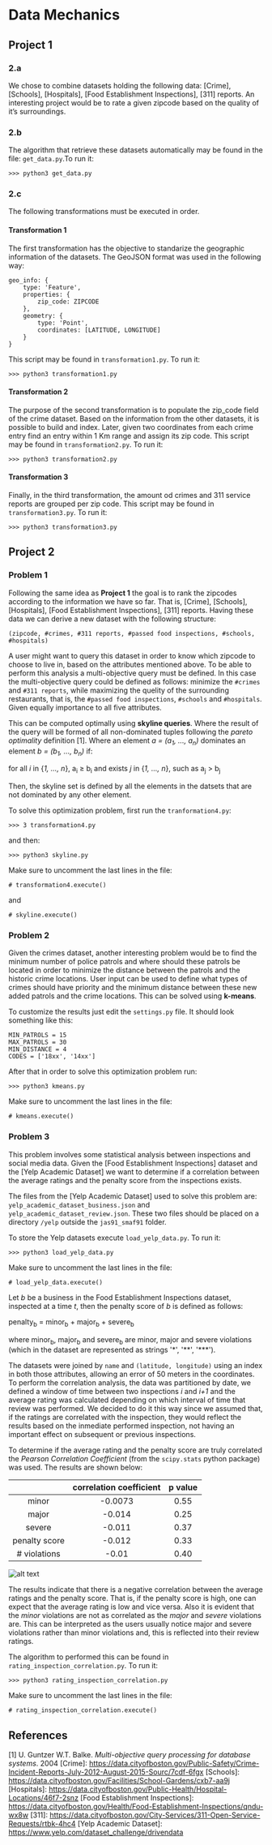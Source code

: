 # Data Mechanics

## Project 1

### 2.a

We chose to combine datasets holding the following data: [Crime], [Schools], [Hospitals], [Food Establishment Inspections], [311] reports. An interesting project would be to rate a given zipcode based on the quality of it’s surroundings. 

### 2.b

The algorithm that retrieve these datasets automatically may be found in the file: ```get_data.py```.To run it:
```
>>> python3 get_data.py
```

### 2.c

The following transformations must be executed in order.

#### Transformation 1

The first transformation has the objective to standarize the geographic information of the datasets. The GeoJSON format was used in the following way:
```
geo_info: {
    type: 'Feature',
    properties: {
        zip_code: ZIPCODE
    },
    geometry: {
        type: 'Point',
        coordinates: [LATITUDE, LONGITUDE]
    }
}
```
This script may be found in ```transformation1.py```. To run it:
```
>>> python3 transformation1.py
```

#### Transformation 2

The purpose of the second transformation is to populate the zip_code field of the crime dataset. Based on the information from the other datasets, it is possible to build and index. Later, given two coordinates from each crime entry find an entry within 1 Km range and assign its zip code. This script may be found in ```transformation2.py```. To run it:
```
>>> python3 transformation2.py
```

#### Transformation 3

Finally, in the third transformation, the amount od crimes and 311 service reports are grouped per zip code. This script may be found in ```transformation3.py```. To run it:
```
>>> python3 transformation3.py
```

## Project 2

### Problem 1

Following the same idea as **Project 1** the goal is to rank the zipcodes according to the information we have so far. That is, [Crime], [Schools], [Hospitals], [Food Establishment Inspections], [311] reports. Having these data we can derive a new dataset with the following structure:

```
(zipcode, #crimes, #311 reports, #passed food inspections, #schools, #hospitals)
```

A user might want to query this dataset in order to know which zipcode to choose to live in, based on the attributes mentioned above. To be able to perform this analysis a multi-objective query must be defined. In this case the multi-objective query could be defined as follows: minimize the ```#crimes``` and ```#311 reports```, while maximizing the quelity of the surrounding restaurants, that is, the ```#passed food inspections```, ```#schools``` and ```#hospitals```. Given equally importance to all five attributes.

This can be computed optimally using **skyline queries**. Where the result of the query will be formed of all non-dominated tuples following the *pareto optimality* definition [1]. Where an element *a = (a<sub>1</sub>, ..., a<sub>n</sub>)* dominates an element *b = (b<sub>1</sub>, ..., b<sub>n</sub>)* if:

for all *i* in {*1, ..., n*}, a<sub>i</sub> ≥ b<sub>i</sub> and exists *j* in {*1, ..., n*}, such as a<sub>j</sub> > b<sub>j</sub>

Then, the skyline set is defined by all the elements in the datsets that are not dominated by any other element.

To solve this optimization problem, first run the `tranformation4.py`:
```
>>> 3 transformation4.py
```
and then:
```
>>> python3 skyline.py
```

Make sure to uncomment the last lines in the file:
```
# transformation4.execute()
```
and
```
# skyline.execute()
```

### Problem 2

Given the crimes dataset, another interesting problem would be to find the minimum number of police patrols and where should these patrols be located in order to minimize the distance between the patrols and the historic crime locations. User input can be used to define what types of crimes should have priority and the minimum distance between these new added patrols and the crime locations. This can be solved using **k-means**.

To customize the results just edit the `settings.py` file. It should look something like this:
```
MIN_PATROLS = 15
MAX_PATROLS = 30
MIN_DISTANCE = 4
CODES = ['18xx', '14xx']
```

After that in order to solve this optimization problem run:
```
>>> python3 kmeans.py
```
Make sure to uncomment the last lines in the file:
```
# kmeans.execute()
```

### Problem 3

This problem involves some statistical analysis between inspections and social media data. Given the [Food Establishment Inspections] dataset and the [Yelp Academic Dataset] we want to determine if a correlation between the average ratings and the penalty score from the inspections exists.

The files from the [Yelp Academic Dataset] used to solve this problem are: ```yelp_academic_dataset_business.json``` and ```yelp_academic_dataset_review.json```. These two files should be placed on a directory ```/yelp``` outside the ```jas91_smaf91``` folder.

To store the Yelp datasets execute ```load_yelp_data.py```. To run it:
```
>>> python3 load_yelp_data.py
```
Make sure to uncomment the last lines in the file:
```
# load_yelp_data.execute()
```

Let *b* be a business in the Food Establishment Inspections dataset, inspected at a time *t*, then the penalty score of *b* is defined as follows:

penalty<sub>b</sub> = minor<sub>b</sub> + major<sub>b</sub> + severe<sub>b</sub>

where minor<sub>b</sub>, major<sub>b</sub> and severe<sub>b</sub> are minor, major and severe violations (which in the dataset are represented as strings '\*', '\*\*', '\*\*\*').

The datasets were joined by ```name``` and ```(latitude, longitude)``` using an index in both those attributes, allowing an error of 50 meters in the coordinates. To perform the correlation analysis, the data was partitioned by date, we defined a window of time between two inspections *i* and *i+1* and the average rating was calculated depending on which interval of time that review was performed. We decided to do it this way since we assumed that, if the ratings are correlated with the inspection, they would reflect the results based on the inmediate performed inspection, not having an important effect on subsequent or previous inspections.

To determine if the average rating and the penalty score are truly correlated the *Pearson Correlation Coefficient* (from the ```scipy.stats``` python package) was used. The results are shown below:

|               | correlation coefficient |       p value       |
|:-------------:|:-----------------------:|:-------------------:|
|     minor     |  -0.0073                |  0.55               |
|     major     |  -0.014                 |  0.25               |
|     severe    |  -0.011                 |  0.37               |
| penalty score |  -0.012                 |  0.33               |
|  # violations |  -0.01                  |  0.40               |

![alt text](scatter-plot.png)

The results indicate that there is a negative correlation between the average ratings and the penalty score. That is, if the penalty score is high, one can expect that the average rating is low and vice versa. Also it is evident that the *minor* violations are not as correlated as the *major* and *severe* violations are. This can be interpreted as the users usually notice major and severe violations rather than minor violations and, this is reflected into their review ratings.

The algorithm to performed this can be found in ```rating_inspection_correlation.py```. To run it:
```
>>> python3 rating_inspection_correlation.py
```
Make sure to uncomment the last lines in the file:
```
# rating_inspection_correlation.execute()
```

## References

[1] U. Guntzer W.T. Balke. *Multi-objective query processing for database systems*. 2004
[Crime]: <https://data.cityofboston.gov/Public-Safety/Crime-Incident-Reports-July-2012-August-2015-Sourc/7cdf-6fgx>
[Schools]: <https://data.cityofboston.gov/Facilities/School-Gardens/cxb7-aa9j>
[Hospitals]: <https://data.cityofboston.gov/Public-Health/Hospital-Locations/46f7-2snz>
[Food Establishment Inspections]: <https://data.cityofboston.gov/Health/Food-Establishment-Inspections/qndu-wx8w>
[311]: <https://data.cityofboston.gov/City-Services/311-Open-Service-Requests/rtbk-4hc4>
[Yelp Academic Dataset]: <https://www.yelp.com/dataset_challenge/drivendata>
